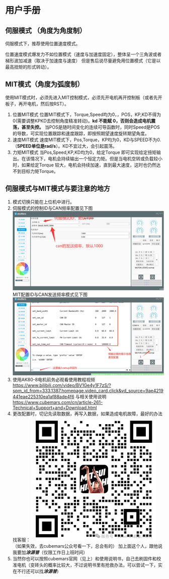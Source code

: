 # 用户手册

## 伺服模式 （角度为角度制）
伺服模式下，推荐使用位置速度模式。
  
位置速度模式爆发力不如位置模式（速度与加速度固定），整体呈一个三角波或者梯形波加减速（取决于加速度与速度）  但是售后说尽量避免用位置模式（它是以最高扭矩的形式转动）。


## MIT模式（角度为弧度制）
使用MIT模式时，必须先进入MIT控制模式，必须先开电机再开控制板（或者先开板子，再开电机，然后按RST）。
1. 位置MIT模式
位置MIT模式下，Torque,Speed均为0，，POS，KP,KD不得为0(需要调整KPKD去控制角度精准转动)。**kd 不能赋 0，否则会造成电机震荡，甚至失控。**
当POS是随时间变化的连续可导函数时，同时Speed是POS的导数，可实现位置跟踪和速度跟踪，即按照期望速度旋转期望角度。
2. 速度MIT模式
速度MIT模式下，Pos,Torque，KP均为0，KD与SPEED不为0.（**SPEED单位是rad/s**）。KD不宜过大，会引起震荡。
3. 力矩MIT模式
当Pos,Speed,KP,KD均为0，给定Torque 即可实现给定扭矩输出。在该情况下，电机会持续输出一个恒定力矩。但是当电机空转或负载较小时，如果给定Torque 较大，电机会持续加速，直到最大速度，这时也仍然达不到目标力矩Torque。


## 伺服模式与MIT模式与要注意的地方
1. 模式切换只能在上位机中进行。
2. 伺服模式的控制ID与CAN频率配置见下图![alt text](伺服模式.png)
MIT配置ID与CAN发送频率模式见下图![alt text](MIT.png)
3. 使用AK80-8电机前务必观看使用教程视频<https://www.bilibili.com/video/BV1Ge4y1F7zS/?spm_id_from=333.1387.homepage.video_card.click&vd_source=9ae4219441eae225310ea1af88ade4f6>
与相关使用说明<https://www.cubemars.com/cn/article-261-Technical+Support+and+Download.html>
4. 更改配置时，切记先读取数据，再写入数据，如果造成电机故障，最好的办法找客服：
![alt text](微信图片_20250307121420.png)
（如果失效，去cubemars公众号看一下，总会有的）
加上面这个人，跟他说我要加***涂源普***（仅限工作日上班时间）
5. 当然你也可以按照cubemars官网（见上）和使用说明书，自己去刷固件和校准电机（变砖头的概率比较大，不过说明书里有抢救办法，可以尝试一下，实在不行还可以找***涂源普***）